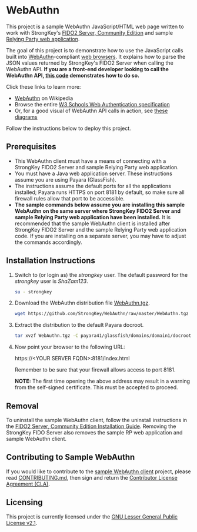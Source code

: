 # WebAuthn
This project is a sample WebAuthn JavaScript/HTML web page written to work with StrongKey's [FIDO2 Server, Community Edition](https://github.com/StrongKey/FIDO-Server) and sample [Relying Party web application](https://github.com/StrongKey/relying-party-java).

The goal of this project is to demonstrate how to use the JavaScript calls built into [WebAuthn](https://www.w3.org/TR/webauthn/)-compliant [web browsers](https://caniuse.com/#search=webauthn). It explains how to parse the JSON values returned by StrongKey's FIDO2 Server when calling the WebAuthn API. **If you are a front-end developer looking to call the WebAuthn API, [this code](https://github.com/StrongKey/WebAuthn/blob/master/dist/js/fido2demo.js) demonstrates how to do so.**

Click these links to learn more:

- [WebAuthn](https://en.wikipedia.org/wiki/WebAuthn) on Wikipedia
- Browse the entire [W3 Schools Web Authentication specification](https://www.w3.org/TR/webauthn/)
- Or, for a good visual of WebAuthn API calls in action, see [these diagrams](https://www.w3.org/TR/webauthn/#api)

Follow the instructions below to deploy this project.

## Prerequisites

- This WebAuthn client must have a means of connecting with a StrongKey FIDO2 Server and sample Relying Party web application.  
- You must have a Java web application server. These instructions assume you are using Payara (GlassFish).
- The instructions assume the default ports for all the applications installed; Payara runs HTTPS on port 8181 by default, so make sure all firewall rules allow that port to be accessible.
- **The sample commands below assume you are installing this sample WebAuthn on the same server where StrongKey FIDO2 Server and sample Relying Party web application have been installed.** It is recommended that the sample WebAuthn client is installed after StrongKey FIDO2 Server and the sample Relying Party web application code. If you are installing on a separate server, you may have to adjust the commands accordingly.

## Installation Instructions

1. Switch to (or login as) the _strongkey_ user. The default password for the _strongkey_ user is _ShaZam123_.
  
    ```sh
    su - strongkey
    ```

2. Download the WebAuthn distribution file [WebAuthn.tgz](https://github.com/StrongKey/WebAuthn/blob/master/WebAuthn.tgz).

    ```sh
    wget https://github.com/StrongKey/WebAuthn/raw/master/WebAuthn.tgz
    ```

3. Extract the distribution to the default Payara docroot.

    ```sh
    tar xvzf WebAuthn.tgz -C payara41/glassfish/domains/domain1/docroot/
    ```

4. Now point your browser to the following URL:

    https://\<YOUR SERVER FQDN>:8181/index.html
    
    Remember to be sure that your firewall allows access to port 8181.
    
    **NOTE:** The first time opening the above address may result in a warning from the self-signed certificate. This must be accepted to proceed.  


## Removal
To uninstall the sample WebAuthn client, follow the uninstall instructions in the [FIDO2 Server, Community Edition Installation Guide](https://github.com/StrongKey/FIDO-Server/blob/master/docs/Installation_Guide_Linux.md#removal). Removing the StrongKey FIDO Server also removes the sample RP web application and sample WebAuthn client.

## Contributing to Sample WebAuthn
If you would like to contribute to the [sample WebAuthn client](https://github.com/StrongKey/WebAuthn) project, please read [CONTRIBUTING.md](https://github.com/StrongKey/WebAuthn/blob/master/CONTRIBUTING.md), then sign and return the [Contributor License Agreement (CLA)](https://cla-assistant.io/StrongKey/FIDO-Server).

## Licensing
This project is currently licensed under the [GNU Lesser General Public License v2.1](https://github.com/StrongKey/relying-party-java/blob/master/LICENSE).


